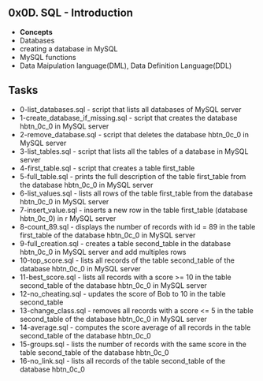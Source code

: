 
## 0x0D. SQL - Introduction
- **Concepts**
- Databases
- creating a database in MySQL
- MySQL functions
- Data Maipulation language(DML), Data Definition Language(DDL)
## Tasks
- 0-list_databases.sql - script that lists all databases of MySQL server
- 1-create_database_if_missing.sql - script that creates the database hbtn_0c_0 in MySQL server
- 2-remove_database.sql - script that deletes the database hbtn_0c_0 in MySQL server
- 3-list_tables.sql - script that lists all the tables of a database in MySQL server
- 4-first_table.sql - script that creates a table first_table
- 5-full_table.sql - prints the full description of the table first_table from the database hbtn_0c_0 in MySQL server
- 6-list_values.sql -  lists all rows of the table first_table from the database hbtn_0c_0 in MySQL server
- 7-insert_value.sql - inserts a new row in the table first_table (database hbtn_0c_0) in r MySQL server
- 8-count_89.sql - displays the number of records with id = 89 in the table first_table of the database hbtn_0c_0 in MySQL server
- 9-full_creation.sql - creates a table second_table in the database hbtn_0c_0 in MySQL server and add multiples rows
- 10-top_score.sql - lists all records of the table second_table of the database hbtn_0c_0 in MySQL server
- 11-best_score.sql - lists all records with a score >= 10 in the table second_table of the database hbtn_0c_0 in MySQL server
- 12-no_cheating.sql - updates the score of Bob to 10 in the table second_table
- 13-change_class.sql - removes all records with a score <= 5 in the table second_table of the database hbtn_0c_0 in MySQL server
- 14-average.sql -  computes the score average of all records in the table second_table of the database hbtn_0c_0
- 15-groups.sql - lists the number of records with the same score in the table second_table of the database hbtn_0c_0
- 16-no_link.sql - lists all records of the table second_table of the database hbtn_0c_0

